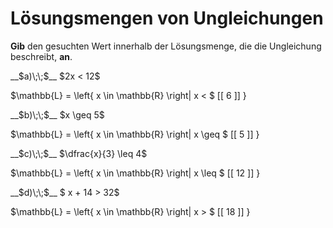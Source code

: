 <!--
version:  0.0.1

language: de

@style
input {
    text-align: center;
}

.flex-container {
    display: flex;
    flex-wrap: wrap;
    align-items: stretch;
    gap: 20px;
}

.flex-child {
    flex: 1;
    min-width: 350px;
    margin-right: 20px;
}

@media (max-width: 400px) {
    .flex-child {
        flex: 100%;
        margin-right: 0;
    }
}
@end

formula: \carry   \textcolor{red}{\scriptsize #1}
formula: \digit   \rlap{\carry{#1}}\phantom{#2}#2
formula: \permil  \text{‰}


import: https://raw.githubusercontent.com/LiaTemplates/Tikz-Jax/main/README.md

script: https://cdn.jsdelivr.net/gh/LiaTemplates/Tikz-Jax@main/dist/index.js

import: https://raw.githubusercontent.com/liaTemplates/algebrite/master/README.md

import: https://raw.githubusercontent.com/LiaTemplates/GGBScript/refs/heads/main/README.md



tags: Ungleichungen, Bruchrechnung, sehr leicht, sehr niedrig, Angeben

comment: Die Lösungsmenge braucht noch einen Wert, findest du diesen?

author: Martin Lommatzsch

-->




# Lösungsmengen von Ungleichungen




**Gib** den gesuchten Wert innerhalb der Lösungsmenge, die die Ungleichung beschreibt, **an**.



<section class="flex-container">

<div class="flex-child">
__$a)\;\;$__ $2x < 12$ 

<!-- data-solution-button="5"-->
$\mathbb{L} = \left\{ x \in \mathbb{R} \right| x < $   [[  6  ]]   $\left.   \right\}$
</div>
<div class="flex-child">
__$b)\;\;$__  $x \geq 5$ 

<!-- data-solution-button="5"-->
$\mathbb{L} = \left\{ x \in \mathbb{R} \right| x \geq $   [[  5  ]]   $\left.   \right\}$
</div>
<div class="flex-child">
__$c)\;\;$__  $\dfrac{x}{3} \leq 4$ 

<!-- data-solution-button="5"-->
$\mathbb{L} = \left\{ x \in \mathbb{R} \right| x \leq $   [[  12 ]]   $\left.   \right\}$
</div>
<div class="flex-child">
__$d)\;\;$__  $ x + 14 > 32$ 

<!-- data-solution-button="5"-->
$\mathbb{L} = \left\{ x \in \mathbb{R} \right| x > $   [[  18 ]]   $\left.   \right\}$
</div>

</section>








